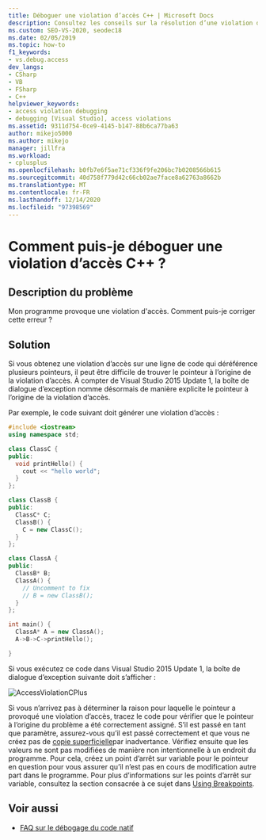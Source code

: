 ```yaml
---
title: Déboguer une violation d’accès C++ | Microsoft Docs
description: Consultez les conseils sur la résolution d’une violation d’accès lorsque plusieurs pointeurs sont candidats. Les versions récentes de Visual Studio renomment le pointeur errant.
ms.custom: SEO-VS-2020, seodec18
ms.date: 02/05/2019
ms.topic: how-to
f1_keywords:
- vs.debug.access
dev_langs:
- CSharp
- VB
- FSharp
- C++
helpviewer_keywords:
- access violation debugging
- debugging [Visual Studio], access violations
ms.assetid: 9311d754-0ce9-4145-b147-88b6ca77ba63
author: mikejo5000
ms.author: mikejo
manager: jillfra
ms.workload:
- cplusplus
ms.openlocfilehash: b0fb7e6f5ae71cf336f9fe206bc7b0208566b615
ms.sourcegitcommit: 40d758f779d42c66cb02ae7face8a62763a8662b
ms.translationtype: MT
ms.contentlocale: fr-FR
ms.lasthandoff: 12/14/2020
ms.locfileid: "97398569"
---
```

# <a name="how-can-i-debug-a-c-access-violation"></a>Comment puis-je déboguer une violation d’accès C++ ?

## <a name="problem-description"></a>Description du problème

Mon programme provoque une violation d'accès. Comment puis-je corriger cette erreur ?

## <a name="solution"></a>Solution

Si vous obtenez une violation d’accès sur une ligne de code qui déréférence plusieurs pointeurs, il peut être difficile de trouver le pointeur à l’origine de la violation d’accès. À compter de Visual Studio 2015 Update 1, la boîte de dialogue d’exception nomme désormais de manière explicite le pointeur à l’origine de la violation d’accès.

Par exemple, le code suivant doit générer une violation d’accès :

```C++
#include <iostream>
using namespace std;

class ClassC {
public:
  void printHello() {
    cout << "hello world";
  }
};

class ClassB {
public:
  ClassC* C;
  ClassB() {
    C = new ClassC();
  }
};

class ClassA {
public:
  ClassB* B;
  ClassA() {
    // Uncomment to fix
    // B = new ClassB();
  }
};

int main() {
  ClassA* A = new ClassA();
  A->B->C->printHello();

}
```

Si vous exécutez ce code dans Visual Studio 2015 Update 1, la boîte de dialogue d’exception suivante doit s’afficher :

![AccessViolationCPlus](../debugger/media/accessviolationcplus.png "AccessViolationCPlus")

Si vous n’arrivez pas à déterminer la raison pour laquelle le pointeur a provoqué une violation d’accès, tracez le code pour vérifier que le pointeur à l’origine du problème a été correctement assigné.  S’il est passé en tant que paramètre, assurez-vous qu’il est passé correctement et que vous ne créez pas de [copie superficielle](https://stackoverflow.com/questions/184710/what-is-the-difference-between-a-deep-copy-and-a-shallow-copy)par inadvertance. Vérifiez ensuite que les valeurs ne sont pas modifiées de manière non intentionnelle à un endroit du programme. Pour cela, créez un point d’arrêt sur variable pour le pointeur en question pour vous assurer qu’il n’est pas en cours de modification autre part dans le programme. Pour plus d’informations sur les points d’arrêt sur variable, consultez la section consacrée à ce sujet dans [Using Breakpoints](../debugger/using-breakpoints.md).

## <a name="see-also"></a>Voir aussi
- [FAQ sur le débogage du code natif](../debugger/debugging-native-code-faqs.md)